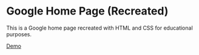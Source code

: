 # Google Home Page (Recreated)

This is a Google home page recreated with HTML and CSS for educational purposes.

[Demo](https://devmikh.github.io/google-home-page-recreated/)
